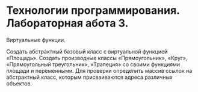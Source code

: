 # Технологии программирования. Лабораторная абота 3.
Виртуальные функции.

Создать абстрактный базовый класс с виртуальной функцией «Площадь». Создать производные классы «Прямоугольник», «Круг», «Прямоугольный треугольник», «Трапеция» со своими функциями площади и переменными. Для проверки определить массив ссылок на абстрактный класс, которым присваиваются адреса различных объектов.
